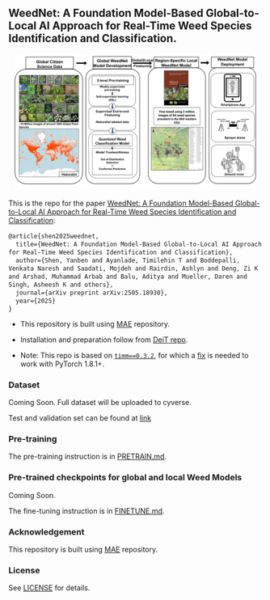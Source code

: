## WeedNet: A Foundation Model-Based Global-to-Local AI Approach for Real-Time Weed Species Identification and Classification.

<p align="center">
  <img src="fig/overview.jpg" width="480">
</p>


This is the repo for the paper [WeedNet: A Foundation Model-Based Global-to-Local AI Approach for Real-Time Weed Species Identification and Classification](https://arxiv.org/pdf/2505.18930):
```
@article{shen2025weednet,
  title={WeedNet: A Foundation Model-Based Global-to-Local AI Approach for Real-Time Weed Species Identification and Classification},
  author={Shen, Yanben and Ayanlade, Timilehin T and Boddepalli, Venkata Naresh and Saadati, Mojdeh and Rairdin, Ashlyn and Deng, Zi K and Arshad, Muhammad Arbab and Balu, Aditya and Mueller, Daren and Singh, Asheesh K and others},
  journal={arXiv preprint arXiv:2505.18930},
  year={2025}
}
```

* This repository is built using [MAE](https://github.com/facebookresearch/mae) repository.

* Installation and preparation follow from [DeiT repo](https://github.com/facebookresearch/deit).

* Note: This repo is based on [`timm==0.3.2`](https://github.com/rwightman/pytorch-image-models), for which a [fix](https://github.com/rwightman/pytorch-image-models/issues/420#issuecomment-776459842) is needed to work with PyTorch 1.8.1+.



### Dataset

Coming Soon. Full dataset will be uploaded to cyverse.

Test and validation set can be found at [link](https://iastate.box.com/s/25otoybllhwtfvnr1ovv26wc74ofdbso)


### Pre-training

The pre-training instruction is in [PRETRAIN.md](PRETRAIN.md).


### Pre-trained checkpoints for global and local Weed Models

Coming Soon.

The fine-tuning instruction is in [FINETUNE.md](FINETUNE.md).


### Acknowledgement

This repository is built using [MAE](https://github.com/facebookresearch/mae) repository.

### License

See [LICENSE](LICENSE) for details.
